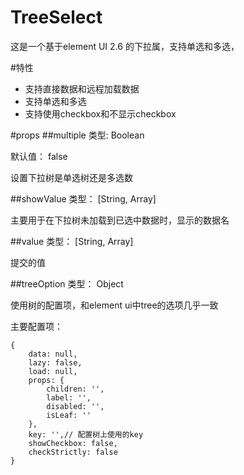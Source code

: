 # TreeSelect
这是一个基于element UI 2.6 的下拉属，支持单选和多选，

#特性
* 支持直接数据和远程加载数据
* 支持单选和多选
* 支持使用checkbox和不显示checkbox

#props
##multiple
类型: Boolean

默认值： false

设置下拉树是单选树还是多选数

##showValue
类型： [String, Array]

主要用于在下拉树未加载到已选中数据时，显示的数据名

##value
类型： [String, Array]

提交的值

##treeOption
类型： Object

使用树的配置项，和element ui中tree的选项几乎一致

主要配置项：
```
{
	data: null,
	lazy: false,
	load: null,
	props: {
		children: '',
		label: '',
		disabled: '',
		isLeaf: ''
	},
	key: '',// 配置树上使用的key
	showCheckbox: false,
	checkStrictly: false
}